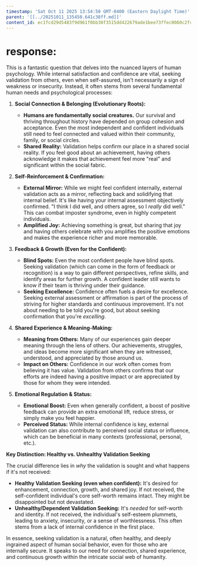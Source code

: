 ```yaml
---
timestamp: 'Sat Oct 11 2025 13:54:50 GMT-0400 (Eastern Daylight Time)'
parent: '[[../20251011_135450.641c38ff.md]]'
content_id: ec1fcd29d5483f9d961f0bb30f3515dd422679ade1bee73ffec0060c2fca193d
---
```


# response:

This is a fantastic question that delves into the nuanced layers of human psychology. While internal satisfaction and confidence are vital, seeking validation from others, even when self-assured, isn't necessarily a sign of weakness or insecurity. Instead, it often stems from several fundamental human needs and psychological processes:

1. **Social Connection & Belonging (Evolutionary Roots):**
   * **Humans are fundamentally social creatures.** Our survival and thriving throughout history have depended on group cohesion and acceptance. Even the most independent and confident individuals still need to feel connected and valued within their community, family, or social circles.
   * **Shared Reality:** Validation helps confirm our place in a shared social reality. If you feel good about an achievement, having others acknowledge it makes that achievement feel more "real" and significant within the social fabric.

2. **Self-Reinforcement & Confirmation:**
   * **External Mirror:** While we might feel confident internally, external validation acts as a mirror, reflecting back and solidifying that internal belief. It's like having your internal assessment objectively confirmed. "I think I did well, and others agree, so I *really* did well." This can combat imposter syndrome, even in highly competent individuals.
   * **Amplified Joy:** Achieving something is great, but sharing that joy and having others celebrate with you amplifies the positive emotions and makes the experience richer and more memorable.

3. **Feedback & Growth (Even for the Confident):**
   * **Blind Spots:** Even the most confident people have blind spots. Seeking validation (which can come in the form of feedback or recognition) is a way to gain different perspectives, refine skills, and identify areas for further growth. A confident leader still wants to know if their team is thriving under their guidance.
   * **Seeking Excellence:** Confidence often fuels a desire for excellence. Seeking external assessment or affirmation is part of the process of striving for higher standards and continuous improvement. It's not about needing to be told you're good, but about seeking confirmation that you're *excelling*.

4. **Shared Experience & Meaning-Making:**
   * **Meaning from Others:** Many of our experiences gain deeper meaning through the lens of others. Our achievements, struggles, and ideas become more significant when they are witnessed, understood, and appreciated by those around us.
   * **Impact on Others:** Confidence in our work often comes from believing it has value. Validation from others confirms that our efforts are indeed having a positive impact or are appreciated by those for whom they were intended.

5. **Emotional Regulation & Status:**
   * **Emotional Boost:** Even when generally confident, a boost of positive feedback can provide an extra emotional lift, reduce stress, or simply make you feel happier.
   * **Perceived Status:** While internal confidence is key, external validation can also contribute to perceived social status or influence, which can be beneficial in many contexts (professional, personal, etc.).

**Key Distinction: Healthy vs. Unhealthy Validation Seeking**

The crucial difference lies in *why* the validation is sought and what happens if it's not received:

* **Healthy Validation Seeking (even when confident):** It's desired for enhancement, connection, growth, and shared joy. If not received, the self-confident individual's core self-worth remains intact. They might be disappointed but not devastated.
* **Unhealthy/Dependent Validation Seeking:** It's *needed* for self-worth and identity. If not received, the individual's self-esteem plummets, leading to anxiety, insecurity, or a sense of worthlessness. This often stems from a lack of internal confidence in the first place.

In essence, seeking validation is a natural, often healthy, and deeply ingrained aspect of human social behavior, even for those who are internally secure. It speaks to our need for connection, shared experience, and continuous growth within the intricate social web of humanity.
